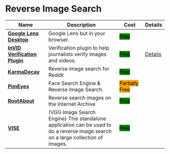 # Reverse Image Search

| Name                                                                                                        | Description                                                                                                                     | Cost                                                         | Details                          |
| ----------------------------------------------------------------------------------------------------------- | ------------------------------------------------------------------------------------------------------------------------------- | ------------------------------------------------------------ | -------------------------------- |
| [**Google Lens Desktop**](https://lens.google.com/search?p=)                                                | Google Lens but in your browser.                                                                                                | <mark style="background-color:green;">Free</mark>            |                                  |
| [**InVID Verification Plugin**](https://www.invid-project.eu/tools-and-services/invid-verification-plugin/) | Verification plugin to help journalists verify images and videos.                                                               | <mark style="background-color:green;">Free</mark>            | [Details](../../../tools/invid/) |
| [**KarmaDecay**](http://karmadecay.com/)                                                                    | Reverse image search for Reddit                                                                                                 | <mark style="background-color:green;">Free</mark>            |                                  |
| [**PimEyes**](https://pimeyes.com/en)                                                                       | Face Search Engine & Reverse Image Search.                                                                                      | <mark style="background-color:orange;">Partially Free</mark> |                                  |
| [**RootAbout**](http://rootabout.com/)                                                                      | Reverse search images on the Internet Archive                                                                                   | <mark style="background-color:green;">Free</mark>            |                                  |
| [**VISE**](http://robots.ox.ac.uk/\~vgg/software/vise)                                                      | (VGG Image Search Engine) This standalone application can be used to do a reverse image search on a large collection of images. | <mark style="background-color:green;">Free</mark>            |                                  |
